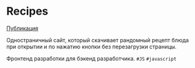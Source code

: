 # Recipes

[Публикация](https://goodquietly.github.io/recipes/)

Одностраничный сайт, который скачивает рандомный рецепт блюда при открытии 
и по нажатию кнопки без перезагрузки страницы. 


Фронтенд разработки для бэкенд разработчика.
`#JS`
`#javascript`
